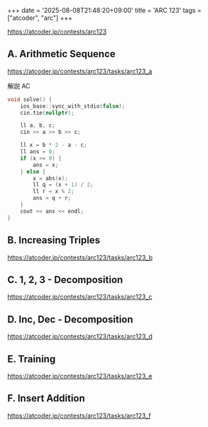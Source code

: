 +++
date = '2025-08-08T21:48:20+09:00'
title = 'ARC 123'
tags = ["atcoder", "arc"]
+++

<https://atcoder.jp/contests/arc123>

## A. Arithmetic Sequence

<https://atcoder.jp/contests/arc123/tasks/arc123_a>

解説 AC

```cpp
void solve() {
    ios_base::sync_with_stdio(false);
    cin.tie(nullptr);

    ll a, b, c;
    cin >> a >> b >> c;

    ll x = b * 2 - a - c;
    ll ans = 0;
    if (x >= 0) {
        ans = x;
    } else {
        x = abs(x);
        ll q = (x + 1) / 2;
        ll r = x % 2;
        ans = q + r;
    }
    cout << ans << endl;
}
```

## B. Increasing Triples

<https://atcoder.jp/contests/arc123/tasks/arc123_b>

## C. 1, 2, 3 - Decomposition

<https://atcoder.jp/contests/arc123/tasks/arc123_c>

## D. Inc, Dec - Decomposition

<https://atcoder.jp/contests/arc123/tasks/arc123_d>

## E. Training

<https://atcoder.jp/contests/arc123/tasks/arc123_e>

## F. Insert Addition

<https://atcoder.jp/contests/arc123/tasks/arc123_f>
